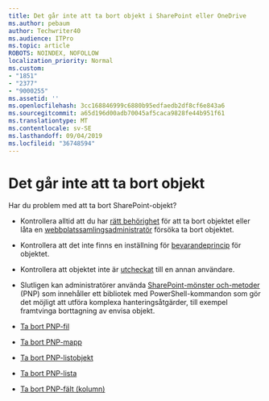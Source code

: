 ```yaml
---
title: Det går inte att ta bort objekt i SharePoint eller OneDrive
ms.author: pebaum
author: Techwriter40
ms.audience: ITPro
ms.topic: article
ROBOTS: NOINDEX, NOFOLLOW
localization_priority: Normal
ms.custom:
- "1851"
- "2377"
- "9000255"
ms.assetid: ''
ms.openlocfilehash: 3cc168846999c6880b95edfaedb2df8cf6e843a6
ms.sourcegitcommit: a65d196d00adb70045af5caca9828fe44b951f61
ms.translationtype: MT
ms.contentlocale: sv-SE
ms.lasthandoff: 09/04/2019
ms.locfileid: "36748594"
---
```

# <a name="unable-to-delete-items"></a>Det går inte att ta bort objekt

Har du problem med att ta bort SharePoint-objekt?

- Kontrollera alltid att du har [rätt behörighet](https://docs.microsoft.com/sharepoint/default-sharepoint-groups) för att ta bort objektet eller låta en [webbplatssamlingsadministratör](https://docs.microsoft.com/sharepoint/customize-sharepoint-site-permissions#add-change-or-remove-a-site-collection-administrator) försöka ta bort objektet.

- Kontrollera att det inte finns en inställning för [bevarandeprincip](https://docs.microsoft.com/office365/securitycompliance/retention-policies) för objektet.

- Kontrollera att objektet inte är [utcheckat](https://support.office.com/article/check-out-check-in-or-discard-changes-to-files-in-a-library-7e2c12a9-a874-4393-9511-1378a700f6de) till en annan användare.

- Slutligen kan administratörer använda [SharePoint-mönster och-metoder](https://docs.microsoft.com/powershell/sharepoint/sharepoint-pnp/sharepoint-pnp-cmdlets?view=sharepoint-ps#installation) (PNP) som innehåller ett bibliotek med PowerShell-kommandon som gör det möjligt att utföra komplexa hanteringsåtgärder, till exempel framtvinga borttagning av envisa objekt.
- [Ta bort PNP-fil](https://docs.microsoft.com/powershell/module/sharepoint-pnp/remove-pnpfile?view=sharepoint-ps)
- [Ta bort PNP-mapp](https://docs.microsoft.com/powershell/module/sharepoint-pnp/remove-pnpfolder?view=sharepoint-ps)
- [Ta bort PNP-listobjekt](https://docs.microsoft.com/powershell/module/sharepoint-pnp/remove-pnplistitem?view=sharepoint-ps)
- [Ta bort PNP-lista](https://docs.microsoft.com/powershell/module/sharepoint-pnp/remove-pnplist?view=sharepoint-ps)
- [Ta bort PNP-fält (kolumn)](https://docs.microsoft.com/powershell/module/sharepoint-pnp/remove-pnpfield?view=sharepoint-ps)
